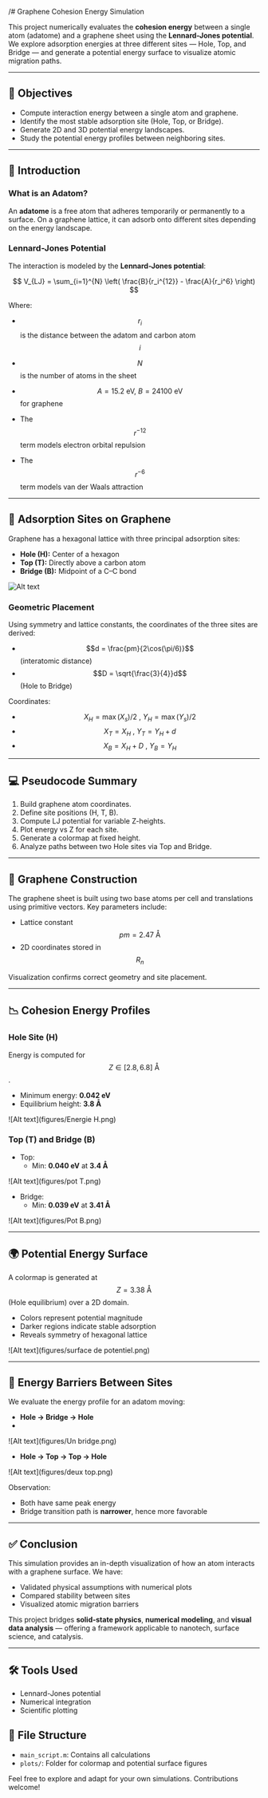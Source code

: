 /# Graphene Cohesion Energy Simulation

This project numerically evaluates the **cohesion energy** between a single atom (adatome) and a graphene sheet using the **Lennard-Jones potential**. We explore adsorption energies at three different sites — Hole, Top, and Bridge — and generate a potential energy surface to visualize atomic migration paths.

---

## 🧭 Objectives
- Compute interaction energy between a single atom and graphene.
- Identify the most stable adsorption site (Hole, Top, or Bridge).
- Generate 2D and 3D potential energy landscapes.
- Study the potential energy profiles between neighboring sites.

---

## 🧪 Introduction
### What is an Adatom?
An **adatome** is a free atom that adheres temporarily or permanently to a surface. On a graphene lattice, it can adsorb onto different sites depending on the energy landscape.

### Lennard-Jones Potential
The interaction is modeled by the **Lennard-Jones potential**:

$$
V_{LJ} = \sum_{i=1}^{N} \left( \frac{B}{r_i^{12}} - \frac{A}{r_i^6} \right)
$$

Where:
- $$r_i$$ is the distance between the adatom and carbon atom $$i$$
- $$N$$ is the number of atoms in the sheet
- $$A = 15.2\ \text{eV},\ B = 24100\ \text{eV}$$ for graphene

- The $$r^{-12}$$ term models electron orbital repulsion
- The $$r^{-6}$$ term models van der Waals attraction

---

## 📌 Adsorption Sites on Graphene
Graphene has a hexagonal lattice with three principal adsorption sites:

- **Hole (H):** Center of a hexagon
- **Top (T):** Directly above a carbon atom
- **Bridge (B):** Midpoint of a C–C bond

![Alt text](figures/sites.png)

### Geometric Placement
Using symmetry and lattice constants, the coordinates of the three sites are derived:
- $$d = \frac{pm}{2\cos(\pi/6)}$$ (interatomic distance)
- $$D = \sqrt{\frac{3}{4}}d$$ (Hole to Bridge)

Coordinates:
- $$X_H = \max(X_s)/2\ ,\ Y_H = \max(Y_s)/2$$
- $$X_T = X_H\ ,\ Y_T = Y_H + d$$
- $$X_B = X_H + D\ ,\ Y_B = Y_H$$

---

## 💻 Pseudocode Summary
1. Build graphene atom coordinates.
2. Define site positions (H, T, B).
3. Compute LJ potential for variable Z-heights.
4. Plot energy vs Z for each site.
5. Generate a colormap at fixed height.
6. Analyze paths between two Hole sites via Top and Bridge.

---

## 🧱 Graphene Construction
The graphene sheet is built using two base atoms per cell and translations using primitive vectors. Key parameters include:
- Lattice constant $$pm = 2.47\ \text{Å}$$
- 2D coordinates stored in $$R_n$$

Visualization confirms correct geometry and site placement.

---

## 📉 Cohesion Energy Profiles
### Hole Site (H)
Energy is computed for $$Z \in [2.8, 6.8]\ \text{Å}$$.

- Minimum energy: **0.042 eV**
- Equilibrium height: **3.8 Å**

![Alt text](figures/Energie H.png)

### Top (T) and Bridge (B)
- Top:
  - Min: **0.040 eV** at **3.4 Å**
    
![Alt text](figures/pot T.png)

- Bridge:
  - Min: **0.039 eV** at **3.41 Å**
    
![Alt text](figures/Pot B.png)

---

## 🌍 Potential Energy Surface
A colormap is generated at $$Z = 3.38\ \text{Å}$$ (Hole equilibrium) over a 2D domain.

- Colors represent potential magnitude
- Darker regions indicate stable adsorption
- Reveals symmetry of hexagonal lattice

![Alt text](figures/surface de potentiel.png)

---

## 🧭 Energy Barriers Between Sites
We evaluate the energy profile for an adatom moving:

- **Hole → Bridge → Hole**
- 
![Alt text](figures/Un bridge.png)

- **Hole → Top → Top → Hole**
  
![Alt text](figures/deux top.png)

Observation:
- Both have same peak energy
- Bridge transition path is **narrower**, hence more favorable

---

## ✅ Conclusion
This simulation provides an in-depth visualization of how an atom interacts with a graphene surface. We have:
- Validated physical assumptions with numerical plots
- Compared stability between sites
- Visualized atomic migration barriers

This project bridges **solid-state physics**, **numerical modeling**, and **visual data analysis** — offering a framework applicable to nanotech, surface science, and catalysis.

---

## 🛠️ Tools Used
- Lennard-Jones potential
- Numerical integration
- Scientific plotting

## 📂 File Structure
- `main_script.m`: Contains all calculations
- `plots/`: Folder for colormap and potential surface figures

Feel free to explore and adapt for your own simulations. Contributions welcome!
